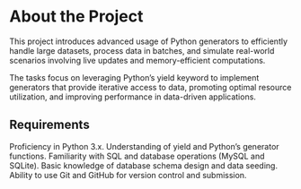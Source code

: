 # About the Project

This project introduces advanced usage of Python generators to efficiently handle large datasets, process data in batches, and simulate real-world scenarios involving live updates and memory-efficient computations. 

The tasks focus on leveraging Python’s yield keyword to implement generators that provide iterative access to data, promoting optimal resource utilization, and improving performance in data-driven applications.

## Requirements

Proficiency in Python 3.x.
Understanding of yield and Python’s generator functions.
Familiarity with SQL and database operations (MySQL and SQLite).
Basic knowledge of database schema design and data seeding.
Ability to use Git and GitHub for version control and submission.